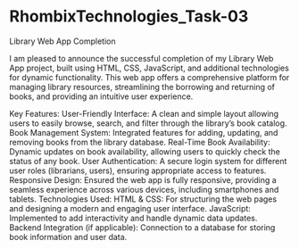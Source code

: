 # RhombixTechnologies_Task-03
Library Web App Completion

I am pleased to announce the successful completion of my Library Web App project, built using HTML, CSS, JavaScript, and additional technologies for dynamic functionality. This web app offers a comprehensive platform for managing library resources, streamlining the borrowing and returning of books, and providing an intuitive user experience.

Key Features:
User-Friendly Interface: A clean and simple layout allowing users to easily browse, search, and filter through the library’s book catalog.
Book Management System: Integrated features for adding, updating, and removing books from the library database.
Real-Time Book Availability: Dynamic updates on book availability, allowing users to quickly check the status of any book.
User Authentication: A secure login system for different user roles (librarians, users), ensuring appropriate access to features.
Responsive Design: Ensured the web app is fully responsive, providing a seamless experience across various devices, including smartphones and tablets.
Technologies Used:
HTML & CSS: For structuring the web pages and designing a modern and engaging user interface.
JavaScript: Implemented to add interactivity and handle dynamic data updates.
Backend Integration (if applicable): Connection to a database for storing book information and user data.
